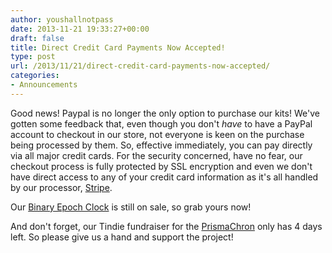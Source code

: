 ```yaml
---
author: youshallnotpass
date: 2013-11-21 19:33:27+00:00
draft: false
title: Direct Credit Card Payments Now Accepted!
type: post
url: /2013/11/21/direct-credit-card-payments-now-accepted/
categories:
- Announcements
---
```


Good news! Paypal is no longer the only option to purchase our kits! We've gotten some feedback that, even though you don't _have_ to have a PayPal account to checkout in our store, not everyone is keen on the purchase being processed by them.  So, effective immediately, you can pay directly via all major credit cards. For the security concerned, have no fear, our checkout process is fully protected by SSL encryption and even we don't have direct access to any of your credit card information as it's all handled by our processor, [Stripe](http://stripe.com).

Our [Binary Epoch Clock](/products/becv1/) is still on sale, so grab yours now!

And don't forget, our Tindie fundraiser for the [PrismaChron](https://www.tindie.com/products/ManiacalLabs/prismachron-clock/) only has 4 days left. So please give us a hand and support the project!

